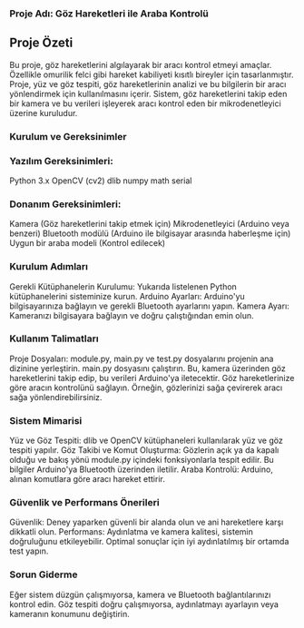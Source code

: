 
### Proje Adı: Göz Hareketleri ile Araba Kontrolü
## Proje Özeti
Bu proje, göz hareketlerini algılayarak bir aracı kontrol etmeyi amaçlar. Özellikle omurilik felci gibi hareket kabiliyeti kısıtlı bireyler için tasarlanmıştır. Proje, yüz ve göz tespiti, göz hareketlerinin analizi ve bu bilgilerin bir aracı yönlendirmek için kullanılmasını içerir. Sistem, göz hareketlerini takip eden bir kamera ve bu verileri işleyerek aracı kontrol eden bir mikrodenetleyici üzerine kuruludur.

 ### Kurulum ve Gereksinimler
### Yazılım Gereksinimleri:

Python 3.x
OpenCV (cv2)
dlib
numpy
math
serial
### Donanım Gereksinimleri:

Kamera (Göz hareketlerini takip etmek için)
Mikrodenetleyici (Arduino veya benzeri)
Bluetooth modülü (Arduino ile bilgisayar arasında haberleşme için)
Uygun bir araba modeli (Kontrol edilecek)
 ### Kurulum Adımları
Gerekli Kütüphanelerin Kurulumu: Yukarıda listelenen Python kütüphanelerini sisteminize kurun.
Arduino Ayarları: Arduino'yu bilgisayarınıza bağlayın ve gerekli Bluetooth ayarlarını yapın.
Kamera Ayarı: Kameranızı bilgisayara bağlayın ve doğru çalıştığından emin olun.
### Kullanım Talimatları
Proje Dosyaları: module.py, main.py ve test.py dosyalarını projenin ana dizinine yerleştirin.
main.py dosyasını çalıştırın. Bu, kamera üzerinden göz hareketlerini takip edip, bu verileri Arduino'ya iletecektir.
Göz hareketlerinize göre aracın kontrolünü sağlayın. Örneğin, gözlerinizi sağa çevirerek aracı sağa yönlendirebilirsiniz.
### Sistem Mimarisi
Yüz ve Göz Tespiti: dlib ve OpenCV kütüphaneleri kullanılarak yüz ve göz tespiti yapılır.
Göz Takibi ve Komut Oluşturma: Gözlerin açık ya da kapalı olduğu ve bakış yönü module.py içindeki fonksiyonlarla tespit edilir. Bu bilgiler Arduino'ya Bluetooth üzerinden iletilir.
Araba Kontrolü: Arduino, alınan komutlara göre aracı hareket ettirir.
### Güvenlik ve Performans Önerileri
Güvenlik: Deney yaparken güvenli bir alanda olun ve ani hareketlere karşı dikkatli olun.
Performans: Aydınlatma ve kamera kalitesi, sistemin doğruluğunu etkileyebilir. Optimal sonuçlar için iyi aydınlatılmış bir ortamda test yapın.
### Sorun Giderme
Eğer sistem düzgün çalışmıyorsa, kamera ve Bluetooth bağlantılarınızı kontrol edin.
Göz tespiti doğru çalışmıyorsa, aydınlatmayı ayarlayın veya kameranın konumunu değiştirin.
